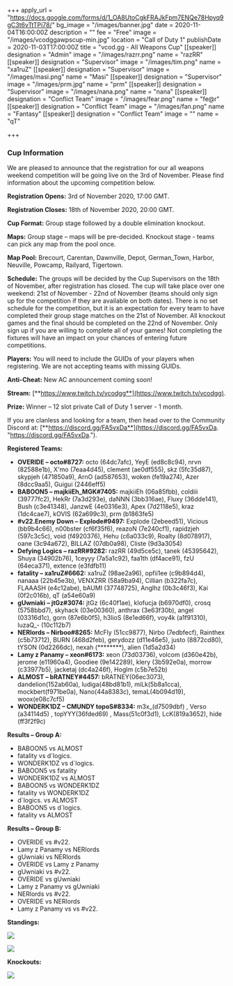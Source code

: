 +++
apply_url = "https://docs.google.com/forms/d/1_OA8UtoCgkFRAJkFpm7ENQe78Hpyq9gC3t6vTtTPi78/"
bg_image = "/images/banner.jpg"
date = 2020-11-04T16:00:00Z
description = ""
fee = "Free"
image = "/images/vcodggawpscup-min.jpg"
location = "Call of Duty 1"
publishDate = 2020-11-03T17:00:00Z
title = "vcod.gg - All Weapons Cup"
[[speaker]]
designation = "Admin"
image = "/images/razrr.png"
name = "razRR"
[[speaker]]
designation = "Supervisor"
image = "/images/tim.png"
name = "xa1ruZ"
[[speaker]]
designation = "Supervisor"
image = "/images/masi.png"
name = "Masi"
[[speaker]]
designation = "Supervisor"
image = "/images/prm.jpg"
name = "prm"
[[speaker]]
designation = "Supervisor"
image = "/images/nana.png"
name = "nana"
[[speaker]]
designation = "Conflict Team"
image = "/images/fear.png"
name = "fe@r"
[[speaker]]
designation = "Conflict Team"
image = "/images/fan.png"
name = "Fantasy"
[[speaker]]
designation = "Conflict Team"
image = ""
name = "qT"

+++
### **Cup Information**

We are pleased to announce that the registration for our all weapons weekend competition will be going live on the 3rd of November. Please find information about the upcoming competition below.

**Registration Opens:** 3rd of November 2020, 17:00 GMT.

**Registration Closes:** 18th of November 2020, 20:00 GMT.

**Cup Format:** Group stage followed by a double elimination knockout.

**Maps:** Group stage – maps will be pre-decided. Knockout stage - teams can pick any map from the pool once.

**Map Pool:** Brecourt, Carentan, Dawnville, Depot, German_Town, Harbor, Neuville, Powcamp, Railyard, Tigertown.

**Schedule:** The groups will be decided by the Cup Supervisors on the 18th of November, after registration has closed. The cup will take place over one weekend: 21st of November - 22nd of November (teams should only sign up for the competition if they are available on both dates). There is no set schedule for the competition, but it is an expectation for every team to have completed their group stage matches on the 21st of November. All knockout games and the final should be completed on the 22nd of November. Only sign up if you are willing to complete all of your games! Not completing the fixtures will have an impact on your chances of entering future competitions.

**Players:** You will need to include the GUIDs of your players when registering. We are not accepting teams with missing GUIDs.

**Anti-Cheat:** New AC announcement coming soon!

**Stream:** [**https://www.twitch.tv/vcodgg**](https://www.twitch.tv/vcodgg).

**Prize:** Winner – 12 slot private Call of Duty 1 server - 1 month.

If you are clanless and looking for a team, then head over to the Community Discord at: [**https://discord.gg/FA5vxDa**](https://discord.gg/FA5vxDa. "https://discord.gg/FA5vxDa.").

**Registered Teams:**

* **OVERIDE – octo#8727:** octo (64dc7afc), YeyE (ed8c8c94), nrvn (82588e1b), X'mo (7eaa4d45), clement (ae0df555), skz (5fc35d87), skypjeh (471850a9), ArnO (ad587653), woken (fe19a274), Azer (8dcc9aa5), Guigui (2446eff5)
* **BABOON5 – majkiiEh_MGK#7405:** majkiiEh (06a85fbb), coldiii (39777fc2), HekRr (7a3d293e), daNNN (3bb316ae), Fluxy (36dde141), Bush (c3e41348), JanzwE (4e0316e3), Apex (7d2118e5), kraz (1dc4cae7), kOVIS (62a699c3), prm (b1863fe5)
* **#v22.Enemy Down – Explode#9497:** Explode (2ebeed51), Vicious (bb9b4c66), n00bster (cf6f35f6), reazoN (7e240cf1), rapidzjeh (597c3c5c), void (f4920376), Hehu (c6a033c9), Roalty (8d078917), oane (3c94a672), BILLAZ (07db0a98), Cliste (9d3a3054)
* **Defying Logics – razRR#9282:** razRR (49d5ce5c), tanek (45395642), Shuya (34902b76), 1ceyyy (7a5a1c92), faa1th (df4ace91), fzU (64eca371), extence (e3fdfb11)
* **fatality – xa1ruZ#6662:** xa1ruZ (98ae2a96), opfii1ee (c9b894d4), nanaaa (22b45e3b), VENXZRR (58a9ba94), Cillian (b322fa7c), FLAAASH (e4c12abe), bAUMI (37748725), Anglhz (0b3c46f3), Kai (0f2c016b), qT (a54e60a9)
* **gUwniaki** **– jtGz#3074:** jtGz (6c40f1ae), klofucja (b6970df0), crosq (5758bbd7), skyhack (03e00360), anthrax (3e63f30b), angel (03316d1c), gorn (87e6b0f5), h3lioS (8e1ed66f), voy4k (a1f91310), luzaQ_- (10c112b7)
* **NERlords – Nirboo#8265:** McFly (51cc9877), Nirbo (7edbfecf), Rainthex (c5b73712), BURN (468d2feb), gerydozz (d11e46e5), justo (8872cd80), tYSON (0d2266dc), nexah (********), alien (1d5a2d34)
* **Lamy z Panamy – xeon#6173:** xeon (73d03736), volcom (d360e42b), jerome (e11960a4), Goodiee (9e142289), klery (3b592e0a), morrow (c33977b5), jacketaj (dc4a246f), Hoglm (c5b7e52b)
* **ALMOST – bRATNEY#4457:** bRATNEY(06ec3073), dandelion(152ab60a), ludiga(48bd81b1), miLk(5b8a1cca), mockbert(f971be0a), Nano(44a8383c), temaL(4b094d19), woox(e08c7cf5)
* **WONDERK1DZ – CMUNDY topoS#8334:** m3x_(d7509dbf) , Verso (a34114d5) , topYYY(36fded69) , Mass(51c0f3d1), LcK(819a3652), hide (ff3f2f9c)

**Results – Group A:**

* BABOON5 vs ALMOST
* fatality vs d\`logics.
* WONDERK1DZ vs d\`logics.
* BABOON5 vs fatality
* WONDERK1DZ vs ALMOST
* BABOON5 vs WONDERK1DZ
* fatality vs WONDERK1DZ
* d\`logics. vs ALMOST
* BABOON5 vs d\`logics.
* fatality vs ALMOST

**Results – Group B:**

* OVERIDE vs #v22.
* Lamy z Panamy vs NERlords
* gUwniaki vs NERlords
* OVERIDE vs Lamy z Panamy
* gUwniaki vs #v22.
* OVERIDE vs gUwniaki
* Lamy z Panamy vs gUwniaki
* NERlords vs #v22.
* OVERIDE vs NERlords
* Lamy z Panamy vs vs #v22.

**Standings:**

![](/images/allwepsga.PNG)

![](/images/allwepsgb.PNG)

**Knockouts:**

![](/images/allwepko.PNG)